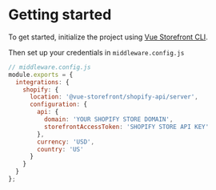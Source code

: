 # Getting started

To get started, initialize the project using [Vue Storefront CLI](https://docs.vuestorefront.io/v2/general/installation.html).

Then set up your credentials in `middleware.config.js`

```js
// middleware.config.js
module.exports = {
  integrations: {
    shopify: {
      location: '@vue-storefront/shopify-api/server',
      configuration: {
        api: {
          domain: 'YOUR SHOPIFY STORE DOMAIN',
          storefrontAccessToken: 'SHOPIFY STORE API KEY'
        },
        currency: 'USD',
        country: 'US'
      }
    }
  }
};

```
